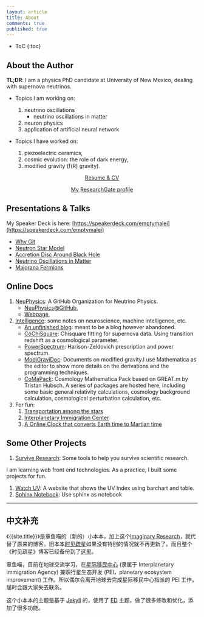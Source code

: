 ```yaml
---
layout: article
title: About
comments: true
published: true
---
```



* ToC
{:toc}


## About the Author


**TL;DR**: I am a physics PhD candidate at University of New Mexico, dealing with supernova neutrinos.






* Topics I am working on:

	1. neutrino oscillations
		* neutrino oscillations in matter
	2. neuron physics
	3. application of artificial neural network


* Topics I have worked on:

	1. piezoelectric ceramics,
	2. cosmic evolution: the role of dark energy,
	3. modified gravity (f(R) gravity).

<div class="notes--info" style="text-align: center;">

<p>
<a href="/cv" style="margin: 1em 1em 1em 1em;" class="btn--light">Resume & CV</a>

<a href="https://www.researchgate.net/profile/Lei_MA" style="margin: 1em 1em 1em 1em;" class="btn--light">My ResearchGate profile</a>
</p>

</div>



## Presentations & Talks

My Speaker Deck is here: [https://speakerdeck.com/emptymalei](https://speakerdeck.com/emptymalei)

* [Why Git](/assets/slides/whygit)
* [Neutron Star Model](/assets/slides/neutron-star-model)
* [Accretion Disc Around Black Hole](https://speakerdeck.com/emptymalei/accretion-disc-around-black-hole)
* [Neutrino Oscillations in Matter](https://speakerdeck.com/emptymalei/neutrino-oscillations-in-matter)
* [Majorana Fermions](https://speakerdeck.com/emptymalei/majorana-fermion)


## Online Docs

1. [NeuPhysics](https://github.com/NeuPhysics): A GitHub Organization for Neutrino Physics.
   * [NeuPhysics@GitHub](https://github.com/NeuPhysics),
   * [Webpage](http://neutrino.xyz),
5. [Intelligence](http://intelligence.readthedocs.io/): some notes on neuroscience, machine intelligence, etc.
   * [An unfinished blog](http://cosmologytaskforce.github.io/CosmologyTaskForce/): meant to be a blog however abandoned.
   * [CoChiSquare](https://github.com/CosmologyTaskForce/CoChiSquare): Chisquare fitting for supernova data. Using transition redshift as a cosmological parameter.
   * [PowerSpectrum](https://github.com/CosmologyTaskForce/PowerSpectrum): Harison-Zeldovich prescription and power spectrum.
   * [ModiGraviDoc](https://github.com/CosmologyTaskForce/ModiGraviDoc): Documents on modified gravity.I use Mathematica as the editor to show more details on the derivations and the programming techniques.
   * [CoMaPack](https://github.com/CosmologyTaskForce/CoMaPack): Cosmology Mathematica Pack based on GREAT.m by Tristan Hubsch. A series of packages are hosted here, including some basic general relativity calculations, cosmology background calculation, cosmological perturbation calculation, etc.
7. For fun:
   1. [Transportation among the stars](https://github.com/emptymalei/future-star-network)
   2. [Interplanetary Immigration Center](http://interimm.org)
   3. [A Online Clock that converts Earth time to Martian time](http://interimm.org/mars-clock/)


## Some Other Projects

1. [Survive Research](http://emptymalei.github.io/tool/): Some tools to help you survive scientific research.

I am learning web front end technologies. As a practice, I built some projects for fun.

1. [Watch UV](http://openmetric.org): A website that shows the UV Index using barchart and table.
2. [Sphinx Notebook](http://openmetric.org/sphinx-notebook/): Use sphinx as notebook




<hr class="paragraph">


## 中文补充



《{{site.title}}》是章鱼喵的（新的）小本本，加上这个[Imaginary Research](http://imresear.openmetric.org/)，就代替了原来的博客。旧本本[时见疏星](http://multiverse.lamost.org)如果没有特别的情况就不再更新了。而且整个《时见疏星》博客已经备份到了[这里](http://emptymalei.github.io/multiverse)。

章鱼喵，目前在地球交流学习，在[星际移民中心](http://interimm.org) (隶属于 Interplanetary Immigration Agency) 兼职行星生态开发 (PEI，planetary ecosystem improvement) 工作。所以偶尔会离开地球去完成星际移民中心指派的 PEI 工作，届时会跟大家失去联系。



这个小本本的主题是基于 [Jekyll](http://jekyllrb.com) 的，使用了 [ED](http://elotroalex.github.io/ed/) 主题，做了很多修改和优化，添加了很多功能。
